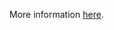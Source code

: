 More information [here](https://docs.prismacloud.io/en/enterprise-edition/policy-reference/aws-policies/aws-general-policies/bc-aws-361).
